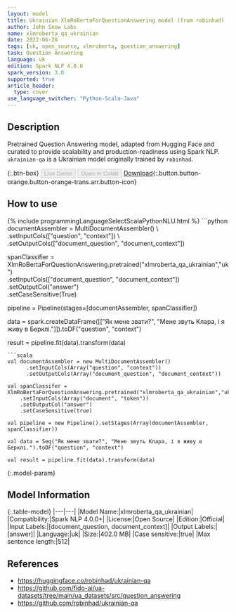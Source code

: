 ```yaml
---
layout: model
title: Ukrainian XlmRoBertaForQuestionAnswering model (from robinhad)
author: John Snow Labs
name: xlmroberta_qa_ukrainian
date: 2022-06-28
tags: [uk, open_source, xlmroberta, question_answering]
task: Question Answering
language: uk
edition: Spark NLP 4.0.0
spark_version: 3.0
supported: true
article_header:
  type: cover
use_language_switcher: "Python-Scala-Java"
---
```


## Description

Pretrained Question Answering model, adapted from Hugging Face and curated to provide scalability and production-readiness using Spark NLP. `ukrainian-qa` is a Ukrainian model originally trained by `robinhad`.

{:.btn-box}
<button class="button button-orange" disabled>Live Demo</button>
<button class="button button-orange" disabled>Open in Colab</button>
[Download](https://s3.amazonaws.com/auxdata.johnsnowlabs.com/public/models/xlmroberta_qa_ukrainian_uk_4.0.0_3.0_1656418914986.zip){:.button.button-orange.button-orange-trans.arr.button-icon}

## How to use



<div class="tabs-box" markdown="1">
{% include programmingLanguageSelectScalaPythonNLU.html %}
```python
documentAssembler = MultiDocumentAssembler() \
    .setInputCols(["question", "context"]) \
    .setOutputCols(["document_question", "document_context"])

spanClassifier = XlmRoBertaForQuestionAnswering.pretrained("xlmroberta_qa_ukrainian","uk") \
    .setInputCols(["document_question", "document_context"]) \
    .setOutputCol("answer")\
    .setCaseSensitive(True)
    
pipeline = Pipeline(stages=[documentAssembler, spanClassifier])

data = spark.createDataFrame([["Як мене звати?", "Мене звуть Клара, і я живу в Берклі."]]).toDF("question", "context")

result = pipeline.fit(data).transform(data)
```
```scala
val documentAssembler = new MultiDocumentAssembler() 
      .setInputCols(Array("question", "context")) 
      .setOutputCols(Array("document_question", "document_context"))
 
val spanClassifer = XlmRoBertaForQuestionAnswering.pretrained("xlmroberta_qa_ukrainian","uk") 
    .setInputCols(Array("document", "token")) 
    .setOutputCol("answer")
    .setCaseSensitive(true)

val pipeline = new Pipeline().setStages(Array(documentAssembler, spanClassifier))

val data = Seq("Як мене звати?", "Мене звуть Клара, і я живу в Берклі.").toDF("question", "context")

val result = pipeline.fit(data).transform(data)
```
</div>

{:.model-param}
## Model Information

{:.table-model}
|---|---|
|Model Name:|xlmroberta_qa_ukrainian|
|Compatibility:|Spark NLP 4.0.0+|
|License:|Open Source|
|Edition:|Official|
|Input Labels:|[document_question, document_context]|
|Output Labels:|[answer]|
|Language:|uk|
|Size:|402.0 MB|
|Case sensitive:|true|
|Max sentence length:|512|

## References

- https://huggingface.co/robinhad/ukrainian-qa
- https://github.com/fido-ai/ua-datasets/tree/main/ua_datasets/src/question_answering
- https://github.com/robinhad/ukrainian-qa